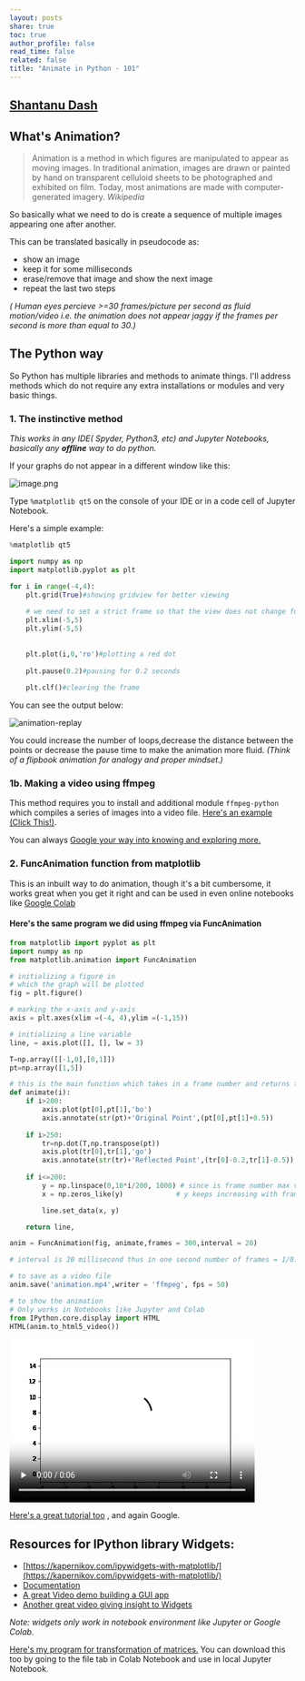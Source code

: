 ```yaml
---
layout: posts
share: true
toc: true
author_profile: false
read_time: false
related: false
title: "Animate in Python - 101"
---
```


## [Shantanu Dash](https://shantanu.rocks)

## What's Animation?

>Animation is a method in which figures are manipulated to appear as moving images. In traditional animation, images are drawn or painted by hand on transparent celluloid sheets to be photographed and exhibited on film. Today, most animations are made with computer-generated imagery. _Wikipedia_

So basically what we need to do is create a sequence of multiple images appearing one after another.

This can be translated basically in pseudocode as:
- show an image
- keep it for some milliseconds
- erase/remove that image and show the next image
- repeat the last two steps

_( Human eyes percieve >=30 frames/picture per second as fluid motion/video i.e. the animation does not appear jaggy if the frames per second is more than equal to 30.)_

## The Python way

So Python has multiple libraries and methods to animate things. I'll address methods which do not require any extra installations or modules and very basic things.

### 1. The instinctive method

_This works in any IDE( Spyder, Python3, etc) and Jupyter Notebooks, basically any **offline** way to do python._

If your graphs do not appear in a different window like this:

![image.png](one.png)

Type `%matplotlib qt5` on the console of your IDE or in a code cell of Jupyter Notebook.

Here's a simple example:


```python
%matplotlib qt5
```


```python
import numpy as np
import matplotlib.pyplot as plt
```


```python
for i in range(-4,4):
    plt.grid(True)#showing gridview for better viewing
    
    # we need to set a strict frame so that the view does not change for each loop
    plt.xlim(-5,5)
    plt.ylim(-5,5)
    
    
    plt.plot(i,0,'ro')#plotting a red dot
    
    plt.pause(0.2)#pausing for 0.2 seconds
    
    plt.clf()#clearing the frame
```

You can see the output below:

![animation-replay](two.gif)

You could increase the number of loops,decrease the distance between the points or decrease the pause time to make the animation more fluid. _(Think of a flipbook animation for analogy and proper mindset.)_

### 1b. Making a video using ffmpeg

This method requires you to install and additional module `ffmpeg-python` which compiles a series of images into a video file. [Here's an example (Click This!)](https://colab.research.google.com/drive/1zx1a_N2O89cz1CMj1SLeZ_uPuMTveNoT?usp=sharing).

You can always [Google your way into knowing and exploring more.](https://google.com)

### 2. FuncAnimation function from matplotlib

This is an inbuilt way to do animation, though it's a bit cumbersome, it works great when you get it right and can be used in even online notebooks like [Google Colab](https://colab.research.google.com/)
#### Here's the same program we did using ffmpeg via FuncAnimation


```python
from matplotlib import pyplot as plt
import numpy as np
from matplotlib.animation import FuncAnimation

# initializing a figure in
# which the graph will be plotted
fig = plt.figure()

# marking the x-axis and y-axis
axis = plt.axes(xlim =(-4, 4),ylim =(-1,15))

# initializing a line variable
line, = axis.plot([], [], lw = 3)

T=np.array([[-1,0],[0,1]])
pt=np.array([1,5])

# this is the main function which takes in a frame number and returns the new data values
def animate(i):
    if i>200:
        axis.plot(pt[0],pt[1],'bo')
        axis.annotate(str(pt)+'Original Point',(pt[0],pt[1]+0.5))
        
    if i>250:
        tr=np.dot(T,np.transpose(pt))
        axis.plot(tr[0],tr[1],'go')
        axis.annotate(str(tr)+'Reflected Point',(tr[0]-0.2,tr[1]-0.5))
        
    if i<=200:
        y = np.linspace(0,10*i/200, 1000) # since is frame number max val of i is 300 thus the size of 
        x = np.zeros_like(y)             # y keeps increasing with frame till 2/3rd of the total animation

        line.set_data(x, y)

    return line,

anim = FuncAnimation(fig, animate,frames = 300,interval = 20)

# interval is 20 millisecond thus in one second number of frames = 1/0.020= 50 frames/sec

```


```python
# to save as a video file
anim.save('animation.mp4',writer = 'ffmpeg', fps = 50) 
```


```python
# to show the animation
# Only works in Notebooks like Jupyter and Colab
from IPython.core.display import HTML
HTML(anim.to_html5_video())
```




<video width="432" height="288" controls autoplay loop>
  <source type="video/mp4" src="data:video/mp4;base64,AAAAIGZ0eXBNNFYgAAACAE00ViBpc29taXNvMmF2YzEAAAAIZnJlZQAAR55tZGF0AAACoAYF//+c
3EXpvebZSLeWLNgg2SPu73gyNjQgLSBjb3JlIDE2MyAtIEguMjY0L01QRUctNCBBVkMgY29kZWMg
LSBDb3B5bGVmdCAyMDAzLTIwMjEgLSBodHRwOi8vd3d3LnZpZGVvbGFuLm9yZy94MjY0Lmh0bWwg
LSBvcHRpb25zOiBjYWJhYz0xIHJlZj0zIGRlYmxvY2s9MTowOjAgYW5hbHlzZT0weDM6MHgxMTMg
bWU9aGV4IHN1Ym1lPTcgcHN5PTEgcHN5X3JkPTEuMDA6MC4wMCBtaXhlZF9yZWY9MSBtZV9yYW5n
ZT0xNiBjaHJvbWFfbWU9MSB0cmVsbGlzPTEgOHg4ZGN0PTEgY3FtPTAgZGVhZHpvbmU9MjEsMTEg
ZmFzdF9wc2tpcD0xIGNocm9tYV9xcF9vZmZzZXQ9LTIgdGhyZWFkcz0zIGxvb2thaGVhZF90aHJl
YWRzPTEgc2xpY2VkX3RocmVhZHM9MCBucj0wIGRlY2ltYXRlPTEgaW50ZXJsYWNlZD0wIGJsdXJh
eV9jb21wYXQ9MCBjb25zdHJhaW5lZF9pbnRyYT0wIGJmcmFtZXM9MyBiX3B5cmFtaWQ9MiBiX2Fk
YXB0PTEgYl9iaWFzPTAgZGlyZWN0PTEgd2VpZ2h0Yj0xIG9wZW5fZ29wPTAgd2VpZ2h0cD0yIGtl
eWludD0yNTAga2V5aW50X21pbj0yNSBzY2VuZWN1dD00MCBpbnRyYV9yZWZyZXNoPTAgcmNfbG9v
a2FoZWFkPTQwIHJjPWNyZiBtYnRyZWU9MSBjcmY9MjMuMCBxY29tcD0wLjYwIHFwbWluPTAgcXBt
YXg9NjkgcXBzdGVwPTQgaXBfcmF0aW89MS40MCBhcT0xOjEuMDAAgAAAABhnZAAerNlBsJaEAAAD
AAQAAAMBkDxYtlgAAAAGaOvjyyLAAAACoAYF//+c3EXpvebZSLeWLNgg2SPu73gyNjQgLSBjb3Jl
IDE2MyAtIEguMjY0L01QRUctNCBBVkMgY29kZWMgLSBDb3B5bGVmdCAyMDAzLTIwMjEgLSBodHRw
Oi8vd3d3LnZpZGVvbGFuLm9yZy94MjY0Lmh0bWwgLSBvcHRpb25zOiBjYWJhYz0xIHJlZj0zIGRl
YmxvY2s9MTowOjAgYW5hbHlzZT0weDM6MHgxMTMgbWU9aGV4IHN1Ym1lPTcgcHN5PTEgcHN5X3Jk
PTEuMDA6MC4wMCBtaXhlZF9yZWY9MSBtZV9yYW5nZT0xNiBjaHJvbWFfbWU9MSB0cmVsbGlzPTEg
OHg4ZGN0PTEgY3FtPTAgZGVhZHpvbmU9MjEsMTEgZmFzdF9wc2tpcD0xIGNocm9tYV9xcF9vZmZz
ZXQ9LTIgdGhyZWFkcz0zIGxvb2thaGVhZF90aHJlYWRzPTEgc2xpY2VkX3RocmVhZHM9MCBucj0w
IGRlY2ltYXRlPTEgaW50ZXJsYWNlZD0wIGJsdXJheV9jb21wYXQ9MCBjb25zdHJhaW5lZF9pbnRy
YT0wIGJmcmFtZXM9MyBiX3B5cmFtaWQ9MiBiX2FkYXB0PTEgYl9iaWFzPTAgZGlyZWN0PTEgd2Vp
Z2h0Yj0xIG9wZW5fZ29wPTAgd2VpZ2h0cD0yIGtleWludD0yNTAga2V5aW50X21pbj0yNSBzY2Vu
ZWN1dD00MCBpbnRyYV9yZWZyZXNoPTAgcmNfbG9va2FoZWFkPTQwIHJjPWNyZiBtYnRyZWU9MSBj
cmY9MjMuMCBxY29tcD0wLjYwIHFwbWluPTAgcXBtYXg9NjkgcXBzdGVwPTQgaXBfcmF0aW89MS40
MCBhcT0xOjEuMDAAgAAABsJliIQAM//+9uy+BTX9n9CXESzF2kpwPiqkgIB3NMAAAAMAAHgdKF7o
OEqr0MAAHConwNx8wB0DJv2798vtIeGv6QgkeDbwF+UPTzC0Bae267AqB8jLijiflLkcXCBDqJ6n
71JttoaPZUd5SCMD4v9zKnCUX8aPtMwhUK94Xfeq/17IcUwJGamo67XmVspdZ+Um9judgFTOOvdX
9d/7NgH5bvdiplpadcrwwgByiwFvmPIgVp2dpwgOg24LV4MLHP24o/7YO3urcgAAgbNyx+/9KwSl
rmLQjsUYiWXAtUJEjqeic/5lL7+7Pk/9t+hKyiNHiUTdRpHX5+sNleHT/XeqcQ/L7byGgZcmEMcv
Pvl7Rrrk7EdHzkyF9lGr00wcYPKdgRkwJ+FuQWMLumi55OuuchHCz6CHO83CYjBs2P7YWplsAVY8
rg9ODwHqgGabHwZ2AZEABXeDwfm5m37Kywh3Rm4GCZHHb1DjhZheB15bOq6BJTSNJhonLK3fuNZN
ezzbuWp75slCoB7T0iHO1PZFhORNGKpK/qnmGgZr3zfyJhrcbKO/YDG1bOWBfxGKYQdrArsjoNxw
360wTVSdReVKV/Da7w4Xskmdo12BqhLNGk88CZElwYeFPMHR+JHE3f+EyQ0e3L9YnL6C2Onc+JRr
OwQDM22vcWYd9hvmfZBcq+jYl+gXYWkYpVlfChys5oai0VqlniRXvzpo33TYdqTaMRFsrlNK8Z84
CzyBTqzKXWkUtjMBD9kTY4Tmn0QAADAHieUYK7Q82q0PfpHGKqpK/6Zxx3LyqIweK98H0w3gKSNo
0zLIsfC9Y4YMT+BRxcJDgQgL0gsGJ/MOL7mehqrw/K27VwOeIAAHnLenOXCC/zASXQqM1AauxR9X
iEl/DXjWSYyAvhffvpYC9UJI+vJFeqPUcqP/2pZnJgpgRtDkKfbKV4DHrm/wBRWj9CkKWe+DvleC
Xndv1WanhqlDcL6Kp3MFxn3gMywGEqU0Ijq04d4CDVHbuwk4zGCPABpYLAGl0GXL7Ipf56IIKsUo
q2dBuc7PUvlfgHs9eJZwL7wGcNtc9QCb0wp0YnRvLUdSTAejxjLzfg59Q5/Ps4vRVAkZK7MKMwGY
QRy3ROX1sSGq8dYUB0qgQTzeUYI3aevVzsxa6olbliE5E6M2fEHn/EIkeyivbIwq1RGFPKVVnH8O
Opy1G/bckd7RRDFPYyoOAti+cczJh73WBg/GGKK5Xie1dHCeDv3sSYiuZHgUj+U+GJZET9SVlMrs
HU5bnyMMTABo0DKJvpyk7niH2XTxVwgrB7xgdhYvWXZI/2Ak/UAOw2wDLbIa9r1PFWTNRXNVo0Sj
KGc4Juy2IRdI6wcxodajv7gdYGR9I/Ul20LYU8ZxfDY4MC8cveFd8i00yc3xOS28V1ap//3w8wXJ
0ZkJ4ESG+M0lk1QjqmulnQHTUDVQzcB4CkNYrcFMDX3GtSqn/d6dA2NAzsVvPWLGI7wIUD3Bq3aC
GYHDZx6FLVtUH40pCgp7zDpa/2KICg69mqlSUjCDFWibnJLQlk347jmZ6eAhv+P8VVN8Be8tLDaL
Jzam8resf24feYaEDAX7KVXlcaXfXmFDFGz8zZnNRz7oSwPfFvIqYwCtqsiL2V2bweH9RJ3Spdde
pZxvB1bgVF+ipwsHkTJN6IGqWcaCMcpf0ASmhd/fSqLe5mK/+zhbt1ds7MYubfdbaQn7ledgik+4
GYN47bIP2JjUBVlcXFJCg4SUogYyS2y3N620BaavkOCp3LGnzPxJrjC6bwdPkG9MRuyEMgwCyZ5e
6igvbg0Ay6rTt67san+hBP+7L5snqzS2xfm2z4or2fMs341jdKsYfXbboo4KdcXz+RP/cWRKNtda
qJnUA55amW4ul1EpmEkrCFJ4FD+GVir8hbBYQVsY/IH+u4//u+MXCtGPvKAef0hIls1LigDq8nvX
000XVRxLbavqGIRG01F6/8MrYx43ijjMbu/VNL1QYtJDc6KhfUU+hWIR0kBBN1Grwe2yGlynmbwc
DoW5eydWoxvg9LcV+eIQ5ccRQc3JZoRP1D1kADkkJHde32uD8rTBwl9ODOr41E3Ge4Pugq+J+3vY
Gq3zErpUnpUgSSFHOMmXxrFWR6LKBODBQPXh/TW2tFctjGG5cpH5wVzAqHy2G+kst9CkHVNvOP40
omRcn9tHluz7bTBAi85xTihPA2eS9bWqLizA5DIXEaK5vR4ch/JSCa1x+bztyf4KKUezhW8aDhZX
cOuY4tJfpyLttAdHjoXJ/at//jQ0XjyCBIBhnfN6RgZkAKbQQQAAARNBmiRsQz/+nhABuS3UdQBE
lbY0UlQJYtwhr6lyk1EF6q/LTFONawFneU6xDlXWaIpH6RVRrrBRjv1MvR0l8FG9GDijmaZLfR+e
cb2v7lT1A3DMo7gb2gW+jA8v+Pxb7nei45msuhggbQ+vpldqofkjPr9gHT//RcG9A2lM2XgmWtcT
WMp25NqjUgNM+VYSfapIFTlOjBYkoIF0TmY1tpR7G2NWDUZQegX8dtaCVbp8WxUhNhAwY06Du+vP
jpYXiScfqa2xzLpmt30YEyy/mHKKTW9D+6ijlO53sRC0zzcbCg23Uj+tqj0EG3VTDo5K8FaQ9zGl
+GUco0z1RW0YatwLdy/nwwZhGg0oqagwdoQMX1Kz8AAAADdBnkJ4hH8BDTL0zfkGSfQ08pI40BNy
hz2cF3+EnMJT5coDw2oGzORRXXXWXkSkTC/iNuCXVMZzAAAAIwGeYXRH/wDiRTFlCGU9jdCpPxHo
eWAAAAMAQ9wTRzlnYJDQAAAAHAGeY2pH/wAAKyodMy3c29TD+zHy2HQ9HviI84EAAABBQZpoSahB
aJlMCGf//p4QAABT/dY4Ah4YC229RoTPdkZPfWpgzuWgAxPcTb0BvEE6bLUWSJLnQ0wrm/+HF6Q1
IKkAAAAhQZ6GRREsI/8BDTLVRZossN3ZXMXRqhU6SyWPn1k38lzxAAAAHAGepXRH/wAAKygMcgds
2CvXZ3GhyDv0Jm1qPOEAAAAUAZ6nakf/AAArObED0D8i+L3nQMMAAAAdQZqsSahBbJlMCGf//p4Q
AABUUnkaRqHxcTexp4AAAAAaQZ7KRRUsI/8BDTLVRZogrYR71kB4yaqUHnEAAAAUAZ7pdEf/AAAr
IunjyO3fBD8hWmwAAAATAZ7rakf/AAArMtgnnL2g8LuEwAAAABdBmvBJqEFsmUwIZ//+nhAAAFRS
pMOnAQAAABdBnw5FFSwj/wENMtVFmiypCPesb+3GfwAAABIBny10R/8AACs+keOS6Hh6ZsEAAAAS
AZ8vakf/AAArKgoH7RrwXvNgAAAAKUGbNEmoQWyZTAhn//6eEAAAp+HXBxMgtSnzZr+yfUrndNf/
UY7jNYgQAAAAF0GfUkUVLCP/AQ0y1UWaLKkI96xv7cZ/AAAAEwGfcXRH/wAAKxhpPn5LNqJGxhEA
AAASAZ9zakf/AAArKgoH7RrwXvNgAAAAMkGbeEmoQWyZTAhn//6eEAAAp+/9GSAb2gdoOrkHc11h
t2hE4t/ph5FHXVv8ExqFGjP1AAAAGEGflkUVLCP/AQ0y1Us29Zg4IA1GenvxRgAAABQBn7V0R/8A
AFaJhALfuCkacLC0gQAAABIBn7dqR/8AAFZzXSPQPqzwoREAAAAXQZu8SahBbJlMCGf//p4QAACn
/+tsKW4AAAAXQZ/aRRUsI/8BDTLVSzRBWPx71jf24z8AAAASAZ/5dEf/AABWRc4zyOz4gelAAAAA
EwGf+2pH/wAAVmWwONy9oPC7hMEAAAAXQZvgSahBbJlMCGf//p4QAACoodW2FLcAAAAXQZ4eRRUs
I/8BDTLVSzRZTfj3rG/txn4AAAATAZ49dEf/AABWUBieJQUuEG3SgAAAABIBnj9qR/8AAFZUCkft
GvBe82EAAAAXQZokSahBbJlMCGf//p4QAACn7/0ZMgQAAAAXQZ5CRRUsI/8BDTLVSzRZTfj3rG/t
xn8AAAATAZ5hdEf/AABWiYQvE2V0EFOJgAAAABIBnmNqR/8AAFZzXSPQPqzwoREAAAAYQZpoSahB
bJlMCGf//p4QAACoBV+GyZAhAAAAF0GehkUVLCP/AQ0y1Us0QVj8e9Y39uM/AAAAEgGepXRH/wAA
VkXOM8js+IHpQQAAABMBnqdqR/8AAFZlsDjcvaDwu4TAAAAAKEGarEmoQWyZTAhn//6eEAABT8Ou
DiZBalPmzX9k+pXO6a/+nqxjlh4AAAAXQZ7KRRUsI/8BDTLVSzRZTfj3rG/txn8AAAASAZ7pdEf/
AABWfR4zkuh4embAAAAAEgGe62pH/wAAVlQKR+0a8F7zYAAAABhBmvBJqEFsmUwIZ//+nhAAAVAK
vLGS8CEAAAAXQZ8ORRUsI/8BDTLVVmiyl9j3rG/txn8AAAATAZ8tdEf/AACtEwhOE2V0EFOJgQAA
ABIBny9qR/8AAKyoCsftGvBe82AAAAAYQZs0SahBbJlMCGf//p4QAAFQCr8NkvAgAAAAF0GfUkUV
LCP/AQ0y1VZospfY96xv7cZ/AAAAEwGfcXRH/wAArRMIThNldBBTiYAAAAASAZ9zakf/AACs5rVj
0D6s8KEQAAAAF0GbeEmoQWyZTAhn//6eEAABT9/6Ml4FAAAAF0GflkUVLCP/AQ0y1VZogq/se9Y3
9uM/AAAAEgGftXRH/wAArIuW08js+IHpQQAAABMBn7dqR/8AAKzLYFtcvaDwu4TBAAAAF0GbvEmo
QWyZTAhn//6eEAABT+Dw5LwIAAAAF0Gf2kUVLCP/AQ0y1VZospfY96xv7cZ/AAAAEgGf+XRH/wAA
rPo205LoeHpmwAAAABIBn/tqR/8AAKyoCsftGvBe82EAAAAXQZvgSahBbJlMCF///oywAAFS4sJ6
JKkAAAAXQZ4eRRUsI/8BDTLVVmiyl9j3rG/txn4AAAATAZ49dEf/AACtEwhOE2V0EFOJgAAAABIB
nj9qR/8AAKzmtWPQPqzwoREAAAAgQZojSahBbJlMCGf//p4QAAKgAeYQW1bJV4LgDQnTlQ8AAAAX
QZ5BRRUsI/8BDTLVVmiyl9j3rG/txn8AAAASAZ5iakf/AACs5rVj0D6s8KEQAAAAGUGaZ0moQWyZ
TAhn//6eEAACn7/0Y43jUPEAAAAXQZ6FRRUsI/8BDTLVbNEFXcx71jf24z8AAAASAZ6kdEf/AAFZ
FygTyOz4gelBAAAAEwGepmpH/wABWZbAoFy9oPC7hMEAAAAYQZqrSahBbJlMCGf//p4QAAKgFX4b
JbAgAAAAF0GeyUUVLCP/AQ0y1WzRBV3Me9Y39uM/AAAAEgGe6HRH/wABWRcoE8js+IHpQQAAABMB
nupqR/8AAVmWwKBcvaDwu4TAAAAAF0Ga70moQWyZTAhn//6eEAACn8HhyWwIAAAAF0GfDUUVLCP/
AQ0y1WzRZSuY96xv7cZ/AAAAEgGfLHRH/wABWfRoE5LoeHpmwQAAABIBny5qR/8AAVlQC8ftGvBe
82EAAAAXQZszSahBbJlMCGf//p4QAAKfv/RktgQAAAAXQZ9RRRUsI/8BDTLVbNFlK5j3rG/txn4A
AAATAZ9wdEf/AAFaJhCME2V0EFOJgQAAABIBn3JqR/8AAVnNZePQPqzwoRAAAAAYQZt3SahBbJlM
CGf//p4QAAKgFX4bJbAgAAAAF0GflUUVLCP/AQ0y1WzRBV3Me9Y39uM/AAAAEgGftHRH/wABWRco
E8js+IHpQAAAABMBn7ZqR/8AAVmWwKBcvaDwu4TBAAAAKEGbu0moQWyZTAhn//6eEAAFPw64OJkF
qU+bNf2T6lc7pr/6erGOUh8AAAAXQZ/ZRRUsI/8BDTLVbNFlK5j3rG/txn4AAAASAZ/4dEf/AAFZ
9GgTkuh4embBAAAAEgGf+mpH/wABWVALx+0a8F7zYAAAABlBm/9JqEFsmUwIZ//+nhAABT9/6Mcb
xpDxAAAAF0GeHUUVLCP/AQ0y1ZmiylMY96xv7cZ/AAAAEwGePHRH/wACtEwhCBNldBBTiYAAAAAS
AZ4+akf/AAKzmsbj0D6s8KEQAAAAGEGaI0moQWyZTAhn//6eEAAFQCr8NkswIQAAABdBnkFFFSwj
/wENMtWZospTGPesb+3GfgAAABMBnmB0R/8AArRMIQgTZXQQU4mBAAAAEgGeYmpH/wACs5rG49A+
rPChEAAAABdBmmdJqEFsmUwIZ//+nhAABT9/6MlmBQAAABdBnoVFFSwj/wENMtWZogq5jHvWN/bj
PwAAABIBnqR0R/8AArIuSpPI7PiB6UEAAAATAZ6makf/AAKzLYEqXL2g8LuEwQAAABdBmqtJqEFs
mUwIZ//+nhAABT+Dw5LMCAAAABdBnslFFSwj/wENMtWZospTGPesb+3GfgAAABIBnuh0R/8AArPo
ypOS6Hh6ZsEAAAASAZ7qakf/AAKyoA3H7RrwXvNgAAAAF0Ga70moQWyZTAhf//6MsAAFS4sJ6Gyo
AAAAF0GfDUUVLCP/AQ0y1ZmiylMY96xv7cZ/AAAAEwGfLHRH/wACtEwhCBNldBBTiYEAAAASAZ8u
akf/AAKzmsbj0D6s8KERAAAAI0GbMkmoQWyZTAhn//6eEAAKgAeYQXn1+LOZGVk/zF2SjPVBAAAA
F0GfUEUVLCP/AQ0y1ZmiylMY96xv7cZ+AAAAEgGfcWpH/wACs5rG49A+rPChEQAAABlBm3ZJqEFs
mUwIZ//+nhAACn7/0Y4FkaIeAAAAF0GflEUVLCP/AQ0y1fNEFXEMe9Y39uM/AAAAEgGfs3RH/wAF
ZFyPk8js+IHpQQAAABMBn7VqR/8ABWZbAj5cvaDwu4TAAAAAF0GbukmoQWyZTAhn//6eEAAKfweH
JYwJAAAAF0Gf2EUVLCP/AQ0y1fNFlKIY96xv7cZ/AAAAEgGf93RH/wAFZ9GPk5LoeHpmwAAAABIB
n/lqR/8ABWVAEcftGvBe82EAAAAXQZv+SahBbJlMCGf//p4QAAp+/9GSxgQAAAAXQZ4cRRUsI/8B
DTLV80WUohj3rG/txn8AAAATAZ47dEf/AAVomEIAE2V0EFOJgQAAABIBnj1qR/8ABWVAEcftGvBe
82AAAAAYQZoiSahBbJlMCGf//p4QAAqAVfhsljAgAAAAF0GeQEUVLCP/AQ0y1fNFlKIY96xv7cZ/
AAAAEwGef3RH/wAFaJhCABNldBBTiYAAAAASAZ5hakf/AAVnNYjj0D6s8KERAAAAF0GaZkmoQWyZ
TAhn//6eEAAKfv/RksYEAAAAF0GehEUVLCP/AQ0y1fNEFXEMe9Y39uM/AAAAEgGeo3RH/wAFZFyP
k8js+IHpQQAAABMBnqVqR/8ABWZbAj5cvaDwu4TBAAAAKEGaqkmoQWyZTAhn//6eEAAU/Drg4mQW
pT5s1/ZPqVzumv/p6sY5Qh8AAAAXQZ7IRRUsI/8BDTLV80WUohj3rG/txn4AAAASAZ7ndEf/AAVn
0Y+Tkuh4embAAAAAEgGe6WpH/wAFZUARx+0a8F7zYQAAACNBmu5JqEFsmUwIZ//+nhAAFP3/sqAE
Vn5wYZPBT3wQKiIgwAAAABdBnwxFFSwj/wENMtamiylAGPesb+3GfgAAABMBnyt0R/8ACtEwg/AT
ZXQQU4mBAAAAEgGfLWpH/wAKzmsM49A+rPChEQAAABdBmzJJqEFsmUwIZ//+nhAAFRQ5vsJxNwAA
ABdBn1BFFSwj/wENMtamiCrgDHvWN/bjPwAAABIBn290R/8ACsi5GZPI7PiB6UAAAAATAZ9xakf/
AArMtgRmXL2g8LuEwQAAABhBm3ZJqEFsmUwIZ//+nhAAFQCr8NksMCAAAAAXQZ+URRUsI/8BDTLW
pogq4Ax71jf24z8AAAASAZ+zdEf/AArPoxmTkuh4embBAAAAEwGftWpH/wAKzLYEZly9oPC7hMAA
AAAXQZu6SahBbJlMCGf//p4QABT+Dw5LDAkAAAAXQZ/YRRUsI/8BDTLWpospQBj3rG/txn8AAAAS
AZ/3dEf/AArPoxmTkuh4embAAAAAEgGf+WpH/wAKyoAZx+0a8F7zYQAAABdBm/5JqEFsmUwIX//+
jLAAFS4sJ6GMqAAAABdBnhxFFSwj/wENMtamiylAGPesb+3GfwAAABMBnjt0R/8ACtEwg/ATZXQQ
U4mBAAAAEgGePWpH/wAKzmsM49A+rPChEAAAACNBmiFJqEFsmUwIZ//+nhAAKgAeYQXn1+LOPOot
yz7JRnooIAAAABdBnl9FFSwj/wENMtamiylAGPesb+3GfwAAABIBnmBqR/8ACs5rDOPQPqzwoRAA
AAAdQZplSahBbJlMCGf//p4QACn7/0Y6uAME5NYA3oEAAAAXQZ6DRRUsI/8BDTLYDRBVvgx71jf2
4z8AAAASAZ6idEf/ABWRci2TyOz4gelBAAAAEwGepGpH/wAVmWwItly9oPC7hMEAAAAXQZqpSahB
bJlMCGf//p4QACn8HhyWDAkAAAAXQZ7HRRUsI/8BDTLYDRZSfBj3rG/txn8AAAASAZ7mdEf/ABWf
Ri2Tkuh4embAAAAAEgGe6GpH/wAVlQApx+0a8F7zYAAAABdBmu1JqEFsmUwIZ//+nhAAKfv/RksG
BQAAABdBnwtFFSwj/wENMtgNFlJ8GPesb+3GfgAAABMBnyp0R/8AFaJhB9ATZXQQU4mAAAAAEgGf
LGpH/wAVnNYU49A+rPChEQAAABhBmzFJqEFsmUwIZ//+nhAAKgFX4bJYMCEAAAAXQZ9PRRUsI/8B
DTLYDRZSfBj3rG/txn8AAAATAZ9udEf/ABWiYQfQE2V0EFOJgAAAABIBn3BqR/8AFZzWFOPQPqzw
oRAAAAAXQZt1SahBbJlMCGf//p4QACn7/0ZLBgUAAAAXQZ+TRRUsI/8BDTLYDRBVvgx71jf24z8A
AAASAZ+ydEf/ABWRci2TyOz4gelAAAAAEwGftGpH/wAVmWwItly9oPC7hMEAAAAtQZu5SahBbJlM
CGf//p4QAFR/o+gQhFotSn4+Wx2x3wtSucUQciznJjLFNDegAAAAF0Gf10UVLCP/AQ0y2A0WUnwY
96xv7cZ/AAAAEgGf9nRH/wAVn0Ytk5LoeHpmwQAAABIBn/hqR/8AFZUAKcftGvBe82AAAAAnQZv9
SahBbJlMCF///oywAFS4sPnAcjjdjBxQSPN59YdlUpN0gGNBAAAAF0GeG0UVLCP/AQ0y2tospPQY
96xv7cZ+AAAAEwGeOnRH/wArKAxIjS0FLhBt0oEAAAASAZ48akf/ACs5rCTj0D6s8KERAAAAF0Ga
IUmoQWyZTAhf//6MsABVEMbaEMGVAAAAF0GeX0UVLCP/AQ0y2togq3oMe9Y39uM/AAAAEgGefnRH
/wArIuRVk8js+IHpQQAAABMBnmBqR/8AKzLYEVZcvaDwu4TAAAAAF0GaZUmoQWyZTAhf//6MsABV
ENLyHQOnAAAAF0Geg0UVLCP/AQ0y2tospPQY96xv7cZ+AAAAEgGeonRH/wArPoxVk5LoeHpmwQAA
ABIBnqRqR/8AKyoAScftGvBe82EAAAJJQZqpSahBbJlMCFf//jhAAUbUIujM7t8ExsyAhUrtzEVE
wLp34SqCRQocTF7gl7io0slzjDX4AtgJqqAIOiU3re3XyZ/UrtUzJ0iOkmAYNBiJc3m0VIWcZbTU
+m0JKKbAi+AcUKVNP7jDNO2yuqsYrD6up9KuzkybJUnZp6Vfi+6NExsx7bSBIoO6A7cwRhpzp9Kn
Qhq0x5mAr6HZdbG5cE3HrSoF47DLjAf41wNP9lDlA6g30huvgKhJ5J3HD29dC5GTp1yzbDMlMHhW
iZvo4DpiJUSw17BUDgepUhBmO70jkM+0FERgvRSBeoA1NxBDwWuQXGYkkDNN3wUzdhN02+398h3K
SxEYYoe8swAMBMSQaI4NV0UYkojA/A6Trn1YOePaQq5lCFrLHfpqziWLU1m1dkMSbKT0PykcZTE/
euL1mybqXI5vKIUdDXZhN11UzpZx+vtiPftbRx2Qct75ommSV2vVvlb4UKwwoE+0VoXGBV55PE9j
Im8rr4+cinO8t9vm5W6UeScx7jn5hnWyEoVi4Kx24EmEdDl6E+f8HUyAG9xLlBz8l2XycRHMitoT
g9oqApMsnCM6RfgObkSM+IAfg7GVdyhQD7zumAhSNJeKvuJWZ2Hvm6FT+EyaHuzl5otoUKWZj2Nt
3LS+Dd75s7vZ/2VmiR1R3jICkq+eRaaACtG1i6I5yYB1OKwjAIQiUJKWcd++4claExRpfrZeKPjT
f4aElV2VFL5R8gT1q5GyOXKgHEoFuczqYFX1BUX3rvloyg32h33BAAAAH0Gex0UVLCP/AQ0y2tjw
yze/LAdmN7/OCKpZxqXheQ8AAAATAZ7mdEf/ACtEwg+QE2V0EFOJgAAAABkBnuhqR/8ABPswkE03
M9lOaunomlfqkEZAAAABVEGa6kmoQWyZTAhX//44QAAlsAniAoYrFmcyqqs9H76tNpOI0VWTk1jn
NlSDtKkIVmAAnp1BsINfQ5bcDdNFse3K4PoxxJuKECHIegCZyTWo8fEMGfYa1BNNDaj9RUIpEe5p
8PAtuXUibSd3owoGeJ7Bqh+5hUi8MeQnr/XWvlXOs3AEFnPOFsC8115WZmXRfJryYj4HYAqoqgpa
i7qToU6ueD+o1n4jECMGVxX+ZHcYDq5fGxJkHhNmstBFX9kpbyZFhzVnR9xdcM0uOCPMfT94RT+3
1jB7qFpdcg06cbCZSt4OPDkrLFrnqiqzULQIh7Q/53n1v/PpMmmx5bKlDfF4RYw1OQSGreuLL6Mb
XS12rLC97sdQ/NoPZ75C6NNGu40GipgfzvdS0eFFAyuQ2lUwqCJR2LvEFsnvNkw1Q+8iAybvwx2h
FYFmF3Elfzr/kaqW3oEAAAEEQZsLSeEKUmUwIV/+OEAAJaJqgBaxV491PwlWMIC4ddnI6XNXhmZI
y6iv83m31+YDO71cjTfXm25p22S+2m3oPS8eClgzQW9EH/Wud9NBh1kykrz0HCEAp2ZMlgxKBr03
04g7Pb/y24hL2LW2nme3rKLPhunxHGVPupsKfLNhI9ndhr2RQg1ygZLyEKZR1lzb0EevgNGwTseO
zu5pbEgbn8QbaPH1mAZb0Hu7qoxO75HoP4B5d/uUv+DTQP/53iXsVVSK+znpwiuL7d0Kz7tfDRtB
g3KJJb6f653E3Vf0FEfN55Pw6ferb9k29P4i653GaSGdeG/FM1yd2ZcArU6pVD1Lb0AAAADKQZss
SeEOiZTAhf/+jLAACcEMEAQje+iyb+Ja2+oQuR2PX8vRHEJZUpqsvVw6jL9O1AXtFtO7RQekvIR6
r85qtbHs9p+MC8vSRUnqAPn9dLWwz1ZHBmxpnFgQgCMv+DRkjQ6NDp+Jg7XaYMuWWNGpFwXmFVxV
vzAtMDOEEL2DoguR/TntqY+C6/RwTTQ2z9Ow9YCBSQqHiBREr8OtbZIpLs1kijfRsF+u6mVrDcdX
VVsPGRoKK2iE5sT/Q1EVm2ekTB0ulcbuxes/0gAAAKNBm01J4Q8mUwIX//6MsAAJwQwQBCN7338k
7FnXeuVRVL91m88WEGLRTApZIEgEJA4AgkZ9kHgD94gLi0ZdnONxlJHxEN0rGAez+iXg62+xQ4Nl
B/GLwufpYWUue5w0OIGgSzs1d4jCr7waCLFzI0B78rApJzZzAmFI1wJt37u9VRY9ArFhpvstaIKH
KRSf5tpZ68/DjjwF9TZ/e7dcY8WzNdMLAAAA/kGbcEnhDyZTAhn//p4QAAmr/9cAHSGDpwFVV/C8
7ysQLqSO++QTz3D4su14MD4vTb0tgZy/TckGOSxnKDEEs3fcKlGTJbN0cQEZ7b9rTUt7bPtdjMk2
wBV9XJ9ysUgCTzoEui8K3Fe91eOIvHd6jJB51lhwFkXVPAAM3bNDjg63gonuDHUPTCD02+3Ii3st
OjGMaT2zzF3jF+JNfasYxOXfB0wsad9Ux2XQ/JTqgs4504nzYnKd7KulXL5Aj8AAncwVN4XOcGsB
zwDPWsXfB26TYC29GxdsoqFG7LblBuWo9NWATmsYgdvJ5bSWZAIk0Mny64uzScT2Z3vXsx/5AAAA
EUGfjkURPCP/AQ0y1Wl4VubBAAAADwGfr2pH/wACfKZSboip+AAAAMBBm7RJqEFomUwIZ//+nhAA
Cakh4AHSGC2YjeVLvWvwrpkpWiv0RXMcwiyzuam4vWihV6bajk+rx2zYev0rMhg/Q7bxoytSrbWG
86T+5+9VOIKvCvUBkwwU7WXRKXR2Ike3THveYlxGZy1uYlVVft25OYQ9soffBvjquUuSUwHeHcH0
GU3t3ZPUhF42vduokJlHjMbQ1pPK9Swzyp+n0CKQNajUjYgxmMt3i/7t3xyRdJ4EIZP+2en7KU/O
EN2Li8AAAAARQZ/SRREsI/8BDTLVaPZv7zcAAAAMAZ/xdEf/AAE+FyRLAAAADAGf82pH/wABPs1i
lwAAAKJBm/hJqEFsmUwIZ//+nhAACakh4AHSGC2BNiSTXb0Z0CUNHeHUBA4KwdVhEC6FKIEKSvoy
mqdOY/F/QXI1VbOjnu7hzVtldGV8jjyeLQRcBmACu95QIuJJKlUGZoBAD7h5WHdgtUhHwa3DKL+E
jwnKHacp02ptNT4UDpwGOSppzPIH2PRE9wlZ6vltm6g4bc5dNUJQj6zIzZVJwbFVmTdqW3sAAAAT
QZ4WRRUsI/8BDTLVks3FMXbIEAAAAAwBnjV0R/8AAT4XJEsAAAAMAZ43akf/AAE+zWKXAAAAZEGa
PEmoQWyZTAhn//6eEAAI6RLkAcmcBRLn3AWNUA0hPPqlNsR1HtKjKj5YQp4bISCPzFMLR/VQrcYb
NO3T10TalZBY74lsmhXB4Yc0064oV919UvJ4ZMfYzStwcFlGy4i6Im4AAAARQZ5aRRUsI/8BDTLV
aYKoDbEAAAAMAZ55dEf/AAE+FyRLAAAADAGee2pH/wABPs1ilwAAAGxBmmBJqEFsmUwIZ//+nhAA
Cakh4AHSGCv5l+3PgovqLUxE5qZ5v2bX4IZoBH8bSiLnzccCX9RabfZhQGDSShuCuIPrEIWrz/sJ
IjEXmj1exmx5r76jpCtiIusKZKeSrV8Ll1ozdrpNm/nBHrEAAAATQZ6eRRUsI/8BDTLV5Z43vf1M
IAAAAAwBnr10R/8AAT4XJEsAAAAMAZ6/akf/AAE+zWKXAAAAOUGapEmoQWyZTAhn//6eEAAI6RTI
AG6z2s7p4XwUoMQ1y/eXJ5pJfh5hAqRq1UHoMH/gqhe1KnCggAAAABNBnsJFFSwj/wENMtWGXOCP
rbfBAAAADAGe4XRH/wABPhckSwAAAAwBnuNqR/8AAT7NYpcAAABDQZroSahBbJlMCGf//p4QAAjp
EuQBx2XcANNgdFWz+/UdlfgUAGwB91j8Opqaq3dS9+wMjP+vR1DzKVrtQZLEMy+oIQAAABFBnwZF
FSwj/wENMtVpgqgNsQAAAAwBnyV0R/8AAT4XJEsAAAAMAZ8nakf/AAE+zWKXAAAAQEGbLEmoQWyZ
TAhn//6eEAAJKSHgAWFifEDXIdRsHl6lEqshIHc833006SsnyNNMmolXM63SW0UR67C6T4agRBAA
AAARQZ9KRRUsI/8BDTLVaYKoDbEAAAAMAZ9pdEf/AAE+FyRLAAAADAGfa2pH/wABPs1ilwAAADhB
m3BJqEFsmUwIX//+jLAABMCyo4AmbSxyh6V2vGpeaM6T1HrS7/fj2uqDM7ALHBt5N6jR0UxEvQAA
ABFBn45FFSwj/wENMtVpgqgNsQAAAAwBn610R/8AAT4XJEsAAAAMAZ+vakf/AAE+zWKXAAAAPkGb
tEmoQWyZTAhf//6MsAAJAPcgBBykHVX1544pgd9nenSMNe5bYgdfTSERV7rir8897K1n/3gr8D4b
v5FgAAAAEUGf0kUVLCP/AQ0y1WmCqA2xAAAADAGf8XRH/wABPhckSwAAAAwBn/NqR/8AAT7NYpcA
AAAjQZv4SahBbJlMCFf//jhAACGinYgE0kM1fJjnHOwEefTVYLcAAAARQZ4WRRUsI/8BDTLVaWeA
bYAAAAAMAZ41dEf/AAE+FyRLAAAACwGeN2pH/wAAAwO7AAAAFEGaOUmoQWyZTAhH//3hAAADAG9A
AAAAGGdkAB6s2UGwloQAAAMABAAAAwGQPFi2WAAAAAZo6+PLIsAAAAoAZYiCAA3//vbw/gU2O5jQ
lxHN6J0zH78VuLo0N73OAAADAAA33OZE/sqTBubAAALzSvhHQgOIBqYduZ/L46m1QFuiTNGPCvc4
Ojs356pspb9xq3soABQL+9WbX753cxLHdnRtdMDdM9ryyrBUjnCl2U519DTJQO3G92HsL7PTSK3T
4liMft6WQhMqgRZCS7vAvKgn3w4DvfJBVWbBiCBseYu4CjN5scDQtySW4F9b2Nr9/WNlYPysOCzz
KIrN8WeTbPnzFlf4+wFfEs0SbC/ZwAWN0GIrJacr9XNF2ZafFQtAtyvTd644pqXa2pc8A/zbDb/t
0Ygz/73w+OfBxtckztqgyPotog3woZhevETsns+cJyQxcz/Zb9cctI6dm0gemxFmX0L7Xf4qKQ3j
U2kS5YSgI0EBJjdAOz1n2GFh055BhRnIme9CqekOehXTiS7FE77g4ooeFy1lnWdzOyHE89eHX499
LZyA5npVAwbkA8dYDHAJaAWzsIhJZ7gqDo6/ZcYh0lYUHfq1ICDnXZXaHadJXO2PdWxnld4tZbgQ
4rTSu4XUoFjSMarYaF4E/SghLw3o2TgqKe0RM8IZA5k2Z/oSVIQdAx9i9gWvAt7jwuVslPKyrMBy
vNWycctpOLVoHIHPns/D6pRDz9N/LF0iTKhdHGFrVPJRH0owbANv990FOcsEJeytFjgw+CrykmPu
gyvLx1a7QV/nnD2eIuk7/2HUWf4+q6qq2lzALCrMMXqgHFXExXSDNdpSHatdjcoMp2FPV/hlnP7x
IanoVUumZtSYKKTciqNAJ1iwpkxhxZQmvWJRbi4xz7zUX/aXh7bG/qB4KAK/p3S9i+ux3znpZHKY
IInpTGuf9ACpKV1nKBTbngQu6LD0MvVfZrjvvhgaMwAAScuAP0kWVilnf/wm3xOANUrijFkuzx9x
J3tKwMyccv7dfGAaEkGWLS3WbZSh1u08kb/TlDxZuP3mOn2WzWzRJFb1uCrbbFjVu+qlTD8YALPr
EA/JM7AZ1cGCO5mhh+atEeCgkKaTHpJ7fcBjGinYoujIkTcRrkWurl9utzDveT7S0nzDO3G3Z/o4
NJ4+/OMzodv7gGWZV1fDdukl9XOKrNXWfe3NJMSqNUlcWJaTz8myMISaAYbJbgI8vEjW7D568r4C
+8KGCpP24Jnx5i1UUuvA2vqFcRQSwxQeX14e+Zsc6RobxEgXb5/xsQYsUSCHP3P5J+Kh9ydR/WMY
Ldy21XWVO/NA4cmp8a6pb+QypTf5kWa/1eEVsA9s6+oAdPSQ3KoYFcy5Ir2VtzX5TPOOxjM8CQiU
a4RnfJMeAI/1T5bwZDPMlyTqGUFmEOWZo121nC+jLJzz8co7BoBtiQcIXM+E7KJYAFodbdpusEGQ
nF0LDZwnyA3ZS1osgrJFM1mydpUxQgcPCxURuvaJIA1dlf3a7vduTZVbRvJDflaAUKOYZ7xL8JZr
KkBsBBgjIO+bPvqmUG7NVZrfrOxZBZgB31skmga9dXEoMao813VGdaVaiGtQORpvtUtyS3PstuAp
ZqzBTmzoDyFVsp/UC3OyW4dbgTHGwHvTWca+iuNF6kxyzMadAhLYkTyzIBUwpjZKeRyW6MM0wOJM
xoCtzLhoidZ2CkiECYgXUnf7XyhnpjH0v9jtoJqxkNIJOlUebeLoOSd2ns5b6KJirltvj1WUpqqe
TtIGEYABE2PbTMvtV1Yk1h13P9D4ugonPaAj/RMjmSjKDpIqrnSn1ujunoz5wIEbt6Gdbf4541er
quPVTSCHmUX2sQTsuFvNwJOk3GriUYHnfp8ENaJ/t1kui0sPfP/s4d+pj5uJA6xkjFi6DSjapJfP
8nhc/p9sN8Ate0Grc33Y6FwyNsL7yEwQ6vxUW/MMqWHV7LdoXoo3aN2vnZUIQbqifZadafjPVCck
hZWBDSe7Tea31MdirQOegKC6Z9OLMPlQzrRGstCdMvFt/f7fTzrdAXuDxcMaYtQrSU4s8M+7C611
EVwecfLrJ/cIwRcsHbiEF4RZ7EabFbPNNibGb0HsF9velW1rKB7bqugTbsWqQIw4nuoL6JyP7mgS
TuXgA6IaDbNACjgL3ov5WPfaieZW/qWA1hVqCzKae2YjRgzviJ+QtUOXcDXRUXgSIacKcewaBSu8
1InJLuhCDz7mdx3YN0SRMoWKxUNHoaRbFY5HjDTB4LcRiNX7x7k2IOya+MHpq2dO5IBbMNLr5uI8
2p+hgMYsKyI0KOuVa6IQXFo94X6CA6w4kauYkSyk9WPm/rTeyjczNc7nIL91Mw2L8pvIFDlF+1nR
083VU1IZGbr7LyyUJPN08fPcpEvx+pvJmLvXn2MMNRR5zGo6yeomSawK8nyXRaWKm80ITZctMKEC
u9flD5Ek1KHzYLYp2/oqZ222y9RbI6SUC01KFvvLFYVRgBIqCBmvbxDkJH5XDLv4smhu/S/R1ivN
h//zhUEDjL/Ce4JEbGQjj8y/8RALNisgGpelgcg9MxBiiPN4oLqayuDVg8nf+3cSWR7E5fJZ3bRa
obxW7tQtTw0LXc8G6FIlCBY+TdQXBh9xxzAcnDDzW8XSVQN3l4Nh2vdS1HZggASxFtfwWJrz8Ike
q62IuOg9UwRABjWPFYWQJNKage0eIdM0DEvJpPtPLn1spQPRfnaMSS5CPQEnGvfWH/d/qRwd1GH7
HzVbnJytK/4QgGOzK9HkP5VdeQPZvQY+BoeS23WxKbXw3Con33/j55N7520w/8Tu5Y/voWHk536F
yxuV4/P/cWo+V8YBbkl8fqXwoHTbbKm9dlytJxaoaHBrrPkbn5aS4oL1izwQbyEeh6zkOX67maSy
YjmInvEixTK1+KEZWNwB87qVTEVU/6xPgqP4MmjYQDN9U9XrfJapROl51er9N0AKoXke+2JBE01x
Fz/Cx2ydFW2t1KB5+koGecs7mX7SQ6N7bjQocrvWVz1wPqvcKd0jAnq/Ias9EyRwU2ioqzmF/JpW
KqCB9/CdNTjyP6ilQN1c5+GFNLsMaH7Th2CLwGLYjhwyXmNa4ESTMyw4AE5N85L3QW7crTw71joL
N2EZ33HGh40vckQbRCjK+zqeGVriOMoV3hTiQfJ+d7dww/WR50cOeo98Bbb3C/afHBnE6fUb4lqL
ZaLWAk5I1TZjlLJZEc8l7Wd/DNAGx/BvUqCLr0UBAAPahQFSmvrsBhjy15ncHvZxgiiRuqdA8AbN
c1YXq+7BmncviOh+7qjT8Hkm10+nnw1fC46DubYUzqGa3O4tq3pwU4qK58aAMSXZL6noMPH1YHCN
mJPbLz3RF6+dZtBtdNFETTTwihyxKHYbN1MMhx3w7wnmsBErj06d5aBGrYNJDtVReDJ5dNivdrfI
MuyMUu6avKS3Z+vX52CWDFmWzD/5E5e9GlAUzcDO6NK77ANn1wAAA0lBmiFsQr/+OEANHi26AS7E
iy9vM5nowSmCh1shQIOUUjQia8M6nG5ZkRGtEXsEwdCQpvZwZt9jIaYyDrgtsz6waE3DSkT61Ltr
7OmTDrhf897f2S7UPwDPwEg6pdg2Yg17BKt6Z7W+LDwYD0nDkVqB6yaFTXnd1B5xshalJoa47yu/
JAJbfLX2nri19KCykVI5CclhEqM6NOEWnhLBBVklF9w7xPTwAuHdEdDuFS6JqV21XfnIfVlgA+2b
tZXqWf9UhN15whbmIRUAviRqOCLxzcK7EFxMmtDi/3L5mF9NrMKdB/6itgn6RYERAt+xO/zmD7Qq
F00QU+W7ln4NBfOKgFU0MN8ltJ1ROYUlLI8+l0M5uma93u2QNTPyT2bb2y0sZugVMPHeCKayWaYK
EDTzFXYHvCBjw2k0dJCGrcGjUCr77gLO7Dd65JdKOe2bIaDBTZIigCkGa4PW55brPU5hK5eBcdBs
/bK3LY8MIwLvYW0gDK4XgrREhN2FrBg1AQ6Ew+MtvfP7jQwkAsAdFWKgeOLDpB4+H0pioSaISQMG
q7awU9rgwI55hA9VDcvKrhYcosC7gQD+ylQPE7JKrqNNlGQ0B8o1f+8QF5t8U5U09XbnycxFJ/+j
p4RV5+dtsdN9VnOgpZQ4sJh+JrXL7i+ZAeYga1JuhQ8f12zZfl03tdhjMUlzk4ZS5+eVp1LlAsaO
3MQNtfOV/gXHURauR2WTYwsfbdfHJvdt8KtkSlnCvlrhJsQ2CdYkBPO5uQtlcHFPZZv51x2xDlvD
aqgtS1f4WyDmZctG48VbvrLbuwGS83nn0KgqVaFxPuw/PlwYPNg5t7Fa7hwNxhIiuFnC3FOm92NU
Kgpc4v6XhIB69WIkC156/NCdRd2IZYBtRjvEfWaLnvrmz1sKDRKXSVfuA0QkGqMRkZEUEvegWDx4
Lrifxc5i/7QtEtOoCroHYBeXJij4PjcP673rk2ofgP3xJLWhiWGYInv6lyjiiIPQa+jFAjZ/TPFn
J9LcEBc8P6d7UvgwsGw7L4esnWFm4DQQt9ZDLlFA8KiFSHLrbl8kAG+oEhQX3PWgexVZETMRkdzn
44iYiYJAlrkwpczAcxOzoCuctHrLUkF4htWQAAABj0GaQjwhkymEK//+OEAAFhswAAL7W87qPjWA
iEmqyfK91ewY/BcMIhAXMEjtsD+GCQXlGrpzLnI8El2pcC0Bq3XjqrKyC5v89afSlSG098ONrBGE
vEGwIrhiancucY2SPRnhmKJDXOQbUf16Ijh0ZnXUOtjzPbK40bFAPVPPimeC831nxxALSs0n4c5+
cd9tgZXrzfRWbd3quC6ZBZDSBDeZpDTSIkoJIp1JJiwRo6fwQDXrh4AaU6YvTp3tetFLiy19y5q/
587pXSoJL6BqpRZYc9Nj3wQsxw9LxCbVcbYXk1R1JnKgY8933iuISjElPxzt7tdar1lW3Bwcq5Ln
RUqqH95xSs/vpgkHJLo2EVllppwIYnmNDGJjyQejk/tf7IJIWRbuXdBw7KuKwv12NhWQYRVDB4b8
u4U0A2yKPfYxso8vWpF4SZ/ilIud/AShbBawYLtc3UfF+l5R9C30LNbVVb/c1oTjoICWYRJR42eF
7IPfWl6c/3hR9X0zQRewNEStoib4XM6lQRWGp59VYQAAAS1BmmNJ4Q8mUwIV//44QAAWGygQDJLy
rkJlQKxMZVupFujgsRG005HSPtR6/xvFDSEez7+aWK7EtvDOCfiV8eeQ1N+RjHRM4mwrqJZU+qvh
Zuq4zUkrMxukBK+X6LLRk0taYUcXpQbUY4HLyxOmrlpazeGEe+4kHZNolghlKxXmKnCoIiXfu9fr
Efqx5lR6t5nYJvWQISoHAlCEEK4qtP/FR+xahZiBbavMpMDfGQDnK6Vxiyx5XPY0eSOu0Nesi4CT
2D5P6FmVjNfHgSInf3C4KTQFvI53GBE4hqBAbv/iQDZtDQKZ4ZnqDKicIPqElLjCkIxv0W+3wjrM
cBicoRr2Aiyclko25u2TgQVwCwe4uQg6OdNI6mMo7kzaQYAMh221PXKv6fuTg1EClnjBAAAA50Ga
hEnhDyZTAhf//oywAAW3GZAB8txemCr/Ps0/k2UfZdNMnYPmyGulU2/06YK/Z6Dnuwuwew/eRucE
xQ6s9i8/Gr6cnucH+8Xk7jzwAAJ4piT14BEHaSCkKxMn18WdL5Ytlg7O8FqJWt0xbsJFRAFfXGr6
o7TILgg+wTPIJl34y0paD6vDr2L2JSxMGP7tYh3T+c0gLX/FTNBT1CTxBYhyfK83MWEGfXhg3YMl
h2QZfL+snpiO7BbtXqkjMZ01jzf1D1GUTnw+DVm+ImbbVqmAt0xoGQ7EIZUShtU34utJ3/emBql4
wAAAALtBmqVJ4Q8mUwIX//6MsAAFtxmQAd4WrXa7/FOD6V0aS1TvI5nnQFAT2B/jyiu8lH8QDMfu
hz8okolTTAPGSIXsEXx9Ka4DZEWD7q9ULXP/FdHBgFx3aofKO0B0YvwaOq4MXETwHgU8EhainCRS
ExBHj2750PTwa1nR6jnnLEazQ2Q+eTGiM3Kp4pOE55Cza73b8fcq5bTJbzw00MvcPoigTLkbsZIA
qCYFeweXPvb/KA+ID3JXr7wygY4EAAABCEGayEnhDyZTAhf//oywAAW3GZAB8to0RsDO1ZYD2oAX
t9rTRe+7NVjSqQ9pj2N4yr/Eksfr7xfVBYAU7vKeZ2+wdyWitso0jQpOD0wcuOd8q5oTvI771/1+
5PSrGgsVyAkftEpbZ4vdDWbeR08bNoiPM0Bmu/mV2rEzAiyTCj9F68pbb0s+VZNOrYhjbUBhskgs
eOUsg1trYy1XB6ODhM3za3YCDgtmnK0J9hzMcMC4b7yYJEMqLDeUTN5Yahv3lXZmyBtT+RdJxRNf
nzzPznI2QL5tmPxicRbMETjREshmB/zjkF4WxWEN7M5Si6NI7jG6Z4ezgAfgvkwBNSbV97Qq/p/G
1oZCowAAABNBnuZFETwj/wBGlZOfI6wtCv8zAAAAEwGfB2pH/wBxYAD3EEw13qk0lnEAAAC8QZsL
SahBaJlMCGf//p4QAAWrF6ABL0qXB9YdPEBbv2DXaTSR5igVkKjjBqVq6at9Rd657EvxZSKcQ7LV
T/gZDZbKQhD8EGgYtrRq6cBYTTBHfF1fFSKm/vZrZrVgbnQ2fcH5PK7xGxo5f7LDtRaSoTO62w9U
D/l8DF0RA5XFMR8wctf1CB/iqH3hrGxDqOjzt6IxPrGMpcOWqPKfdFeSIablMw+ULZVB7QtGmTfE
K2mNdTgqdAjQ09IqbYAAAAASQZ8pRREsI/8AR4qACfPXZv9BAAAADAGfSmpH/wBxYABBGwAAALZB
m09JqEFsmUwIZ//+nhAABasXoADedE07AGB+PI4BEF7RWNmeyY7zEMB62DXp28EgEDxgcAODFnYp
VLBO7FnSN8zL+T/e3IaiWMKHYHCAD4h3Jc94vhm/8yhWMvoqBH55jGEXDc8Y9HgckcQCft2AJ3Q8
Nkrd+OPKGkhoqEZD+pcvTxQJCSfl3q+aa9C7NDmayxzdwL84dqlH2W6c0Q/t9jWoODZjH25oIqYe
m5kq/mEXWsgD8QAAAA9Bn21FFSwj/wBHioAIRsEAAAAOAZ+MdEf/AHEimRdUiK8AAAAMAZ+Oakf/
AHFgAEEbAAAAbUGbk0moQWyZTAhn//6eEAAFqxegAOfvJluwa959Cpx7GKRPo8WuxunuxJvPDxBK
dj9jQkLLE2wMERCjJ9WoUJo62IX+finKW5Y2v0VEyqpl1Pd7RDdcVFb+x9EK7E5w6UObrx+7IQGd
j35nAdkAAAAPQZ+xRRUsI/8AR4qACEbAAAAADAGf0HRH/wBxIpihQwAAAAwBn9JqR/8AcWAAQRsA
AABfQZvXSahBbJlMCGf//p4QAAWrF6AA3mMt9+vV6R3Xvf2TNYiwlzsDQk9RB9MO/eYbox4mjk+I
3CFIupojs9yvpunfig5qj86+PUxs9tguEybmoY0OL6T3BifxkVqb3cEAAAARQZ/1RRUsI/8AR4qA
PmDACcEAAAAOAZ4UdEf/AHEimRdUiK8AAAAMAZ4Wakf/AHFgAEEbAAAAcEGaG0moQWyZTAhn//6e
EAAJKRLkARFmnry2voHiyS/apCihDIC0kUGlv1pMGOEmHZl90EhtNPZZhoVqaJBwugllUfRC2f2H
BHaHIf59VzJr+VwTJgObUMXbqkqxm9M+vldjqLk7Ovl3cPdG24ApCVUAAAAPQZ45RRUsI/8AR4qA
CEbAAAAADAGeWHRH/wBxIpihQwAAAAwBnlpqR/8AcWAAQRsAAAAcQZpfSahBbJlMCGf//p4QAAJ7
rOjIAiIHFmRbKgAAAA9Bnn1FFSwj/wBHioAIRsEAAAAMAZ6cdEf/AHEimKFDAAAADAGenmpH/wBx
YABBGwAAABNBmoNJqEFsmUwIX//+jLAAAAdVAAAAD0GeoUUVLCP/AEeKgAhGwAAAAAwBnsB0R/8A
cSKYoUMAAAAMAZ7Cakf/AHFgAEEbAAAAJEGax0moQWyZTAhf//6MsAACyZ2rACjM066/aHb6BTtz
DwSVbAAAABFBnuVFFSwj/wBHioAikGArwAAAAA4BnwR0R/8AcSKZF1SIrwAAAAwBnwZqR/8AcWAA
QRsAAAATQZsLSahBbJlMCF///oywAAAHVQAAAA9BnylFFSwj/wBHioAIRsAAAAAMAZ9IdEf/AHEi
mKFDAAAADAGfSmpH/wBxYABBGwAAABRBm09JqEFsmUwIT//98QAAAwBFwQAAAA9Bn21FFSwj/wBH
ioAIRsEAAAAMAZ+MdEf/AHEimKFDAAAADAGfjmpH/wBxYABBGwAAABNBm5FJqEFsmUwUTH/8hAAA
AwGzAAAADQGfsGpH/wBxe9wgjYAAABDNbW9vdgAAAGxtdmhkAAAAAAAAAAAAAAAAAAAD6AAAF3AA
AQAAAQAAAAAAAAAAAAAAAAEAAAAAAAAAAAAAAAAAAAABAAAAAAAAAAAAAAAAAABAAAAAAAAAAAAA
AAAAAAAAAAAAAAAAAAAAAAAAAAAAAgAAD/h0cmFrAAAAXHRraGQAAAADAAAAAAAAAAAAAAABAAAA
AAAAF3AAAAAAAAAAAAAAAAAAAAAAAAEAAAAAAAAAAAAAAAAAAAABAAAAAAAAAAAAAAAAAABAAAAA
AbAAAAEgAAAAAAAkZWR0cwAAABxlbHN0AAAAAAAAAAEAABdwAAACAAABAAAAAA9wbWRpYQAAACBt
ZGhkAAAAAAAAAAAAAAAAAAAyAAABLABVxAAAAAAALWhkbHIAAAAAAAAAAHZpZGUAAAAAAAAAAAAA
AABWaWRlb0hhbmRsZXIAAAAPG21pbmYAAAAUdm1oZAAAAAEAAAAAAAAAAAAAACRkaW5mAAAAHGRy
ZWYAAAAAAAAAAQAAAAx1cmwgAAAAAQAADttzdGJsAAAAt3N0c2QAAAAAAAAAAQAAAKdhdmMxAAAA
AAAAAAEAAAAAAAAAAAAAAAAAAAAAAbABIABIAAAASAAAAAAAAAABAAAAAAAAAAAAAAAAAAAAAAAA
AAAAAAAAAAAAAAAAAAAAGP//AAAANWF2Y0MBZAAe/+EAGGdkAB6s2UGwloQAAAMABAAAAwGQPFi2
WAEABmjr48siwP34+AAAAAAcdXVpZGtoQPJfJE/FujmlG88DI/MAAAAAAAAAGHN0dHMAAAAAAAAA
AQAAASwAAAEAAAAAGHN0c3MAAAAAAAAAAgAAAAEAAAD7AAAI+GN0dHMAAAAAAAABHQAAAAEAAAIA
AAAAAQAABQAAAAABAAACAAAAAAEAAAAAAAAAAQAAAQAAAAABAAAFAAAAAAEAAAIAAAAAAQAAAAAA
AAABAAABAAAAAAEAAAUAAAAAAQAAAgAAAAABAAAAAAAAAAEAAAEAAAAAAQAABQAAAAABAAACAAAA
AAEAAAAAAAAAAQAAAQAAAAABAAAFAAAAAAEAAAIAAAAAAQAAAAAAAAABAAABAAAAAAEAAAUAAAAA
AQAAAgAAAAABAAAAAAAAAAEAAAEAAAAAAQAABQAAAAABAAACAAAAAAEAAAAAAAAAAQAAAQAAAAAB
AAAFAAAAAAEAAAIAAAAAAQAAAAAAAAABAAABAAAAAAEAAAUAAAAAAQAAAgAAAAABAAAAAAAAAAEA
AAEAAAAAAQAABQAAAAABAAACAAAAAAEAAAAAAAAAAQAAAQAAAAABAAAFAAAAAAEAAAIAAAAAAQAA
AAAAAAABAAABAAAAAAEAAAUAAAAAAQAAAgAAAAABAAAAAAAAAAEAAAEAAAAAAQAABQAAAAABAAAC
AAAAAAEAAAAAAAAAAQAAAQAAAAABAAAFAAAAAAEAAAIAAAAAAQAAAAAAAAABAAABAAAAAAEAAAUA
AAAAAQAAAgAAAAABAAAAAAAAAAEAAAEAAAAAAQAABQAAAAABAAACAAAAAAEAAAAAAAAAAQAAAQAA
AAABAAAEAAAAAAIAAAEAAAAAAQAABQAAAAABAAACAAAAAAEAAAAAAAAAAQAAAQAAAAABAAAFAAAA
AAEAAAIAAAAAAQAAAAAAAAABAAABAAAAAAEAAAUAAAAAAQAAAgAAAAABAAAAAAAAAAEAAAEAAAAA
AQAABQAAAAABAAACAAAAAAEAAAAAAAAAAQAAAQAAAAABAAAFAAAAAAEAAAIAAAAAAQAAAAAAAAAB
AAABAAAAAAEAAAUAAAAAAQAAAgAAAAABAAAAAAAAAAEAAAEAAAAAAQAABQAAAAABAAACAAAAAAEA
AAAAAAAAAQAAAQAAAAABAAAFAAAAAAEAAAIAAAAAAQAAAAAAAAABAAABAAAAAAEAAAUAAAAAAQAA
AgAAAAABAAAAAAAAAAEAAAEAAAAAAQAABQAAAAABAAACAAAAAAEAAAAAAAAAAQAAAQAAAAABAAAF
AAAAAAEAAAIAAAAAAQAAAAAAAAABAAABAAAAAAEAAAQAAAAAAgAAAQAAAAABAAAFAAAAAAEAAAIA
AAAAAQAAAAAAAAABAAABAAAAAAEAAAUAAAAAAQAAAgAAAAABAAAAAAAAAAEAAAEAAAAAAQAABQAA
AAABAAACAAAAAAEAAAAAAAAAAQAAAQAAAAABAAAFAAAAAAEAAAIAAAAAAQAAAAAAAAABAAABAAAA
AAEAAAUAAAAAAQAAAgAAAAABAAAAAAAAAAEAAAEAAAAAAQAABQAAAAABAAACAAAAAAEAAAAAAAAA
AQAAAQAAAAABAAAFAAAAAAEAAAIAAAAAAQAAAAAAAAABAAABAAAAAAEAAAUAAAAAAQAAAgAAAAAB
AAAAAAAAAAEAAAEAAAAAAQAABQAAAAABAAACAAAAAAEAAAAAAAAAAQAAAQAAAAABAAAFAAAAAAEA
AAIAAAAAAQAAAAAAAAABAAABAAAAAAEAAAUAAAAAAQAAAgAAAAABAAAAAAAAAAEAAAEAAAAAAQAA
BAAAAAACAAABAAAAAAEAAAUAAAAAAQAAAgAAAAABAAAAAAAAAAEAAAEAAAAAAQAABQAAAAABAAAC
AAAAAAEAAAAAAAAAAQAAAQAAAAABAAAFAAAAAAEAAAIAAAAAAQAAAAAAAAABAAABAAAAAAEAAAUA
AAAAAQAAAgAAAAABAAAAAAAAAAEAAAEAAAAAAQAABQAAAAABAAACAAAAAAEAAAAAAAAAAQAAAQAA
AAABAAAFAAAAAAEAAAIAAAAAAQAAAAAAAAABAAABAAAAAAEAAAUAAAAAAQAAAgAAAAABAAAAAAAA
AAEAAAEAAAAAAQAABQAAAAABAAACAAAAAAEAAAAAAAAAAQAAAQAAAAABAAAFAAAAAAEAAAIAAAAA
AQAAAAAAAAABAAABAAAAAAEAAAUAAAAAAQAAAgAAAAABAAAAAAAAAAEAAAEAAAAABAAAAgAAAAAB
AAAEAAAAAAIAAAEAAAAAAQAABQAAAAABAAACAAAAAAEAAAAAAAAAAQAAAQAAAAABAAAFAAAAAAEA
AAIAAAAAAQAAAAAAAAABAAABAAAAAAEAAAUAAAAAAQAAAgAAAAABAAAAAAAAAAEAAAEAAAAAAQAA
BQAAAAABAAACAAAAAAEAAAAAAAAAAQAAAQAAAAABAAAFAAAAAAEAAAIAAAAAAQAAAAAAAAABAAAB
AAAAAAEAAAUAAAAAAQAAAgAAAAABAAAAAAAAAAEAAAEAAAAAAQAABQAAAAABAAACAAAAAAEAAAAA
AAAAAQAAAQAAAAABAAAFAAAAAAEAAAIAAAAAAQAAAAAAAAABAAABAAAAAAEAAAUAAAAAAQAAAgAA
AAABAAAAAAAAAAEAAAEAAAAAAQAABQAAAAABAAACAAAAAAEAAAAAAAAAAQAAAQAAAAAHAAACAAAA
AAEAAAQAAAAAAgAAAQAAAAABAAAEAAAAAAIAAAEAAAAAAQAABQAAAAABAAACAAAAAAEAAAAAAAAA
AQAAAQAAAAABAAAFAAAAAAEAAAIAAAAAAQAAAAAAAAABAAABAAAAAAEAAAUAAAAAAQAAAgAAAAAB
AAAAAAAAAAEAAAEAAAAAAQAABQAAAAABAAACAAAAAAEAAAAAAAAAAQAAAQAAAAABAAAFAAAAAAEA
AAIAAAAAAQAAAAAAAAABAAABAAAAAAEAAAUAAAAAAQAAAgAAAAABAAAAAAAAAAEAAAEAAAAAAQAA
BQAAAAABAAACAAAAAAEAAAAAAAAAAQAAAQAAAAABAAAFAAAAAAEAAAIAAAAAAQAAAAAAAAABAAAB
AAAAAAEAAAUAAAAAAQAAAgAAAAABAAAAAAAAAAEAAAEAAAAAAQAAAwAAAAABAAABAAAAABxzdHNj
AAAAAAAAAAEAAAABAAABLAAAAAEAAATEc3RzegAAAAAAAAAAAAABLAAADDQAAAEXAAAAOwAAACcA
AAAgAAAARQAAACUAAAAgAAAAGAAAACEAAAAeAAAAGAAAABcAAAAbAAAAGwAAABYAAAAWAAAALQAA
ABsAAAAXAAAAFgAAADYAAAAcAAAAGAAAABYAAAAbAAAAGwAAABYAAAAXAAAAGwAAABsAAAAXAAAA
FgAAABsAAAAbAAAAFwAAABYAAAAcAAAAGwAAABYAAAAXAAAALAAAABsAAAAWAAAAFgAAABwAAAAb
AAAAFwAAABYAAAAcAAAAGwAAABcAAAAWAAAAGwAAABsAAAAWAAAAFwAAABsAAAAbAAAAFgAAABYA
AAAbAAAAGwAAABcAAAAWAAAAJAAAABsAAAAWAAAAHQAAABsAAAAWAAAAFwAAABwAAAAbAAAAFgAA
ABcAAAAbAAAAGwAAABYAAAAWAAAAGwAAABsAAAAXAAAAFgAAABwAAAAbAAAAFgAAABcAAAAsAAAA
GwAAABYAAAAWAAAAHQAAABsAAAAXAAAAFgAAABwAAAAbAAAAFwAAABYAAAAbAAAAGwAAABYAAAAX
AAAAGwAAABsAAAAWAAAAFgAAABsAAAAbAAAAFwAAABYAAAAnAAAAGwAAABYAAAAdAAAAGwAAABYA
AAAXAAAAGwAAABsAAAAWAAAAFgAAABsAAAAbAAAAFwAAABYAAAAcAAAAGwAAABcAAAAWAAAAGwAA
ABsAAAAWAAAAFwAAACwAAAAbAAAAFgAAABYAAAAnAAAAGwAAABcAAAAWAAAAGwAAABsAAAAWAAAA
FwAAABwAAAAbAAAAFgAAABcAAAAbAAAAGwAAABYAAAAWAAAAGwAAABsAAAAXAAAAFgAAACcAAAAb
AAAAFgAAACEAAAAbAAAAFgAAABcAAAAbAAAAGwAAABYAAAAWAAAAGwAAABsAAAAXAAAAFgAAABwA
AAAbAAAAFwAAABYAAAAbAAAAGwAAABYAAAAXAAAAMQAAABsAAAAWAAAAFgAAACsAAAAbAAAAFwAA
ABYAAAAbAAAAGwAAABYAAAAXAAAAGwAAABsAAAAWAAAAFgAAAk0AAAAjAAAAFwAAAB0AAAFYAAAB
CAAAAM4AAACnAAABAgAAABUAAAATAAAAxAAAABUAAAAQAAAAEAAAAKYAAAAXAAAAEAAAABAAAABo
AAAAFQAAABAAAAAQAAAAcAAAABcAAAAQAAAAEAAAAD0AAAAXAAAAEAAAABAAAABHAAAAFQAAABAA
AAAQAAAARAAAABUAAAAQAAAAEAAAADwAAAAVAAAAEAAAABAAAABCAAAAFQAAABAAAAAQAAAAJwAA
ABUAAAAQAAAADwAAABgAAAoqAAADTQAAAZMAAAExAAAA6wAAAL8AAAEMAAAAFwAAABcAAADAAAAA
FgAAABAAAAC6AAAAEwAAABIAAAAQAAAAcQAAABMAAAAQAAAAEAAAAGMAAAAVAAAAEgAAABAAAAB0
AAAAEwAAABAAAAAQAAAAIAAAABMAAAAQAAAAEAAAABcAAAATAAAAEAAAABAAAAAoAAAAFQAAABIA
AAAQAAAAFwAAABMAAAAQAAAAEAAAABgAAAATAAAAEAAAABAAAAAXAAAAEQAAABRzdGNvAAAAAAAA
AAEAAAAwAAAAYXVkdGEAAABZbWV0YQAAAAAAAAAhaGRscgAAAAAAAAAAbWRpcmFwcGwAAAAAAAAA
AAAAAAAsaWxzdAAAACSpdG9vAAAAHGRhdGEAAAABAAAAAExhdmY1OS40LjEwMA==
">
  Your browser does not support the video tag.
</video>




[Here's a great tutorial too](https://www.geeksforgeeks.org/matplotlib-animation-funcanimation-class-in-python/) , and again Google.

## Resources for IPython library Widgets:

- [https://kapernikov.com/ipywidgets-with-matplotlib/](https://kapernikov.com/ipywidgets-with-matplotlib/)
- [Documentation](https://ipywidgets.readthedocs.io/en/latest/)
- [A great Video demo building a GUI app](https://www.youtube.com/watch?v=f0WmLo8AVxo])
- [Another great video giving insight to Widgets](https://www.youtube.com/watch?v=VtchVpoSdoQ)

_Note: widgets only work in notebook environment like Jupyter or Google Colab._

[Here's my program for transformation of matrices.](https://colab.research.google.com/drive/1vP9nLFEj5oYKx1sJHsykmL6bG8sD0nrK?usp=sharing)
You can download this too by going to the file tab in Colab Notebook and use in local Jupyter Notebook.

